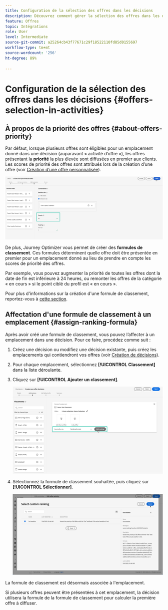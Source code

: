 ```yaml
---
title: Configuration de la sélection des offres dans les décisions
description: Découvrez comment gérer la sélection des offres dans les décisions.
feature: Offres
topic: Intégrations
role: User
level: Intermediate
source-git-commit: a25264cb43f77671c29f18522110fd85d0155697
workflow-type: tm+mt
source-wordcount: '256'
ht-degree: 89%

---
```


# Configuration de la sélection des offres dans les décisions {#offers-selection-in-activities}

## À propos de la priorité des offres {#about-offers-priority}

Par défaut, lorsque plusieurs offres sont éligibles pour un emplacement donné dans une décision (auparavant « activité d’offre »), les offres présentant la **priorité** la plus élevée sont diffusées en premier aux clients. Les scores de priorité des offres sont attribués lors de la création d’une offre (voir [Création d’une offre personnalisée](../offer-library/creating-personalized-offers.md)).

![](../../assets/offer-priority.png)

De plus, Journey Optimizer vous permet de créer des **formules de classement**. Ces formules déterminent quelle offre doit être présentée en premier pour un emplacement donné au lieu de prendre en compte les scores de priorité des offres.

Par exemple, vous pouvez augmenter la priorité de toutes les offres dont la date de fin est inférieure à 24 heures, ou remonter les offres de la catégorie « en cours » si le point ciblé du profil est « en cours ».

Pour plus d&#39;informations sur la création d&#39;une formule de classement, reportez-vous à [cette section](../offer-library/create-ranking-formulas.md).

## Affectation d&#39;une formule de classement à un emplacement {#assign-ranking-formula}

Après avoir créé une formule de classement, vous pouvez l’affecter à un emplacement dans une décision. Pour ce faire, procédez comme suit :

1. Créez une décision ou modifiez une décision existante, puis créez les emplacements qui contiendront vos offres (voir [Création de décisions](../offer-activities/create-offer-activities.md)).

1. Pour chaque emplacement, sélectionnez **[!UICONTROL Classement]** dans la liste déroulante.

1. Cliquez sur **[!UICONTROL Ajouter un classement]**.

   ![](../../assets/offer-activity-ranking.png)

1. Sélectionnez la formule de classement souhaitée, puis cliquez sur **[!UICONTROL Sélectionner]**.

   ![](../../assets/ranking-selection.png)

La formule de classement est désormais associée à l&#39;emplacement.

Si plusieurs offres peuvent être présentées à cet emplacement, la décision utilisera la formule de la formule de classement pour calculer la première offre à diffuser.
